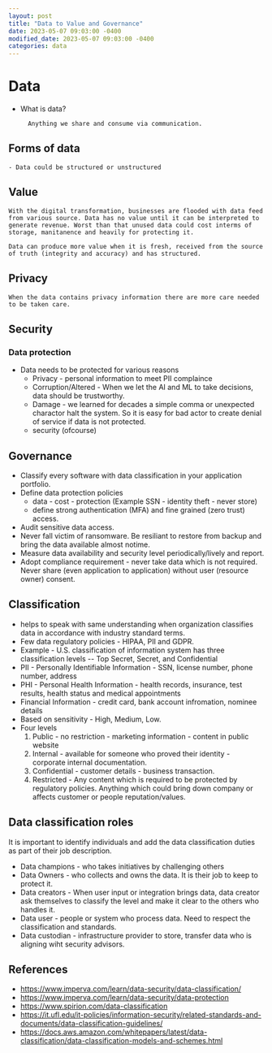 ```yaml
---
layout: post
title: "Data to Value and Governance"
date: 2023-05-07 09:03:00 -0400
modified_date: 2023-05-07 09:03:00 -0400
categories: data
---
```


# Data

- What is data?

        Anything we share and consume via communication.

## Forms of data

    - Data could be structured or unstructured

## Value

    With the digital transformation, businesses are flooded with data feed from various source. Data has no value until it can be interpreted to generate revenue. Worst than that unused data could cost interms of storage, manitanence and heavily for protecting it.

    Data can produce more value when it is fresh, received from the source of truth (integrity and accuracy) and has structured.

## Privacy

    When the data contains privacy information there are more care needed to be taken care.

## Security

### Data protection

- Data needs to be protected for various reasons
  - Privacy - personal information to meet PII complaince
  - Corruption/Altered - When we let the AI and ML to take decisions, data should be trustworthy.
  - Damage - we learned for decades a simple comma or unexpected charactor halt the system. So it is easy for bad actor to create denial of service if data is not protected.
  - security (ofcourse)

## Governance

- Classify every software with data classification in your application portfolio.
- Define data protection policies
  - data - cost - protection (Example SSN - identity theft - never store)
  - define strong authentication (MFA) and fine grained (zero trust) access.
- Audit sensitive data access.
- Never fall victim of ransomware. Be resiliant to restore from backup and bring the data available almost notime.
- Measure data availability and security level periodically/lively and report.
- Adopt compliance requirement - never take data which is not required. Never share (even application to application) without user (resource owner) consent.

## Classification

- helps to speak with same understanding when organization classifies data in accordance with industry standard terms.
- Few data regulatory policies - HIPAA, PII and GDPR.
- Example - U.S. classification of information system has three classification levels -- Top Secret, Secret, and Confidential
- PII - Personally Identifiable Information - SSN, license number, phone number, address
- PHI - Personal Health Information - health records, insurance, test results, health status and medical appointments
- Financial Information - credit card, bank account infromation, nominee details
- Based on sensitivity - High, Medium, Low.
- Four levels
  1. Public - no restriction - marketing information - content in public website
  1. Internal - available for someone who proved their identity - corporate internal documentation.
  1. Confidential - customer details - business transaction.
  1. Restricted - Any content which is required to be protected by regulatory policies. Anything which could bring down company or affects customer or people reputation/values.

## Data classification roles

It is important to identify individuals and add the data classification duties as part of their job description.

- Data champions - who takes initiatives by challenging others
- Data Owners - who collects and owns the data. It is their job to keep to protect it.
- Data creators - When user input or integration brings data, data creator ask themselves to classify the level and make it clear to the others who handles it.
- Data user - people or system who process data. Need to respect the classification and standards.
- Data custodian - infrastructure provider to store, transfer data who is aligning wiht security advisors.

## References

- https://www.imperva.com/learn/data-security/data-classification/
- https://www.imperva.com/learn/data-security/data-protection
- https://www.spirion.com/data-classification
- https://it.ufl.edu/it-policies/information-security/related-standards-and-documents/data-classification-guidelines/
- https://docs.aws.amazon.com/whitepapers/latest/data-classification/data-classification-models-and-schemes.html
